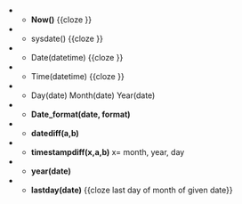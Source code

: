 - - __Now()__ {{cloze }}
- - sysdate() {{cloze }}
- - Date(datetime) {{cloze }}
- - Time(datetime) {{cloze }}
- - Day(date) 
    Month(date)
    Year(date)
- - __Date_format(date, format)__
- - __datediff(a,b)__
- - __timestampdiff(x,a,b)__ x= month, year, day
- - __year(date)__
- - __lastday(date)__ {{cloze last day of month of given date}}